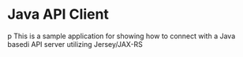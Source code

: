 # Java API Client

p This is a sample application for showing how to connect with a Java basedi API server utilizing Jersey/JAX-RS
